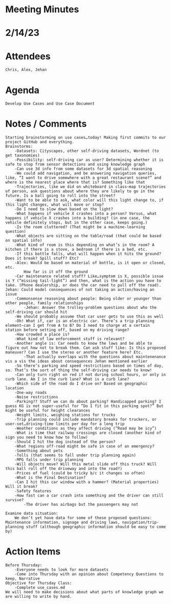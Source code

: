 # Meeting Minutes
# 2/14/23
# Attendees
	Chris, Alex, Jehan
# Agenda
	Develop Use Cases and Use Case Document

# Notes / Comments
	Starting brainstorming on use cases…today! Making first commits to our project GitHub and everything. 
	Brainstorms:
		-Datasets: Cityscapes, other self-driving datasets, Wordnet (to get taxonomies)
		-Possibility: self-driving car as user? Determining whether it is safe to stop from sensor detections and using knowledge graph
		-Can use 3d info from some datasets for 3d spatial reasoning
		-We could add navigation, and be answering navigation queries, like, “I want to drive somewhere with a great restaurant scene?” and where is the nearest place where that is? Something like that
		-Trajectories, like we did on whiteboard in class—map trajectories of person, ask questions about where they are likely to go in the future. Is a ball going to roll into the street? 
		-Want to be able to ask, what color will this light change to, if this light changes, what will move or stop? 
		-Do I need to slow down based on the light?
		-What happens if vehicle X crashes into a person? Versus, what happens if vehicle X crashes into a building? (in one case, the vehicle definitely stops, but in the other case, keeps going.)
		-Is the room cluttered? (That might be a machine-learning question)
		-What objects are sitting on the table/road (that could be based on spatial info)
		-What kind of room is this depending on what’s in the room? A kitchen if there is a stove, a bedroom if there is a bed, etc.
		-If this bottle falls, what will happen when it hits the ground? Does it break? Spill stuff? Etc?
		-Alex: Would be based on material of bottle, is it open or closed, etc.
			How far is it off the ground
		-Car maintenance related stuff? Like…symptom is X, possible issue is Y (“missing tail-light”) and then, what is the action you have to take. (Phone dealership, or does the car need to pull off the road). Jehan: Could model consequences of not taking an action/having an issue
		-Commonsense reasoning about people: Being older or younger than other people, family relationships
			-Jehan: Answer the trolley-problem questions about who the self-driving car should hit
		-We should probably assume that car user gets to use this as well
		-Oh! What if, car is an electric car. There’s a trip planning element—can I get from A to B? Do I need to charge at a certain station before setting off, based on my driving range?
		-How crowded a place is? 
		-What kind of law enforcement stuff is relevant?
		-Another angle is: Car needs to know the laws and be able to figure out how not to break them. Can ask stuff like: Is this proposed maneuver? Can I use the stereo or another feature here? Etc.
			-That actually overlaps with the questions about maintenenance vis a vis the ideas about consequences Jehan mentioned earlier
		-So there’s parking and speed restrictions based on times of day, so. That’s the sort of thing the self-driving car needs to know! 
		-Can only turn right on red if not during school hours, or only in curb lane. Am I in the curb lane? What is a curb lane?
		-Which side of the road do I drive on? Based on geographic location
		-One-way roads
		-Noise restrictions
		-Parking?? Stuff we can do about parking? Handicapped parking? I guess KG is not super-useful for “Do I fit in this parking spot?” But might be useful for height clearances
		-Weight limits, weighing stations for trucks
		-Trip planning could include mandatory breaks for truckers, or user-set…driving-time limits per day for a long trip
		-Weather conditions as they affect driving (“Road may be icy”)
		-What is time that railway crossings are closed (another kind of sign you need to know how to follow)
		-Should I hit the dog instead of the person?
		-What regions off-road might be safe in case of an emergency?
		-Something about pets
		-Tolls (that seems to fall under trip planning again)
		-MPG falls under trip planning
		-Will objects move? Will this metal slide off this truck? Will this ball roll off the driveway and into the road?)
		-Prices of fuel (could be tricky b/c it changes so often)
		-What is the Final Destination?
		-Can I hit this car window with a hammer? (Material properties) Will it break?
		-Safety features
		-How fast can a car crash into something and the driver can still survive?
			-The driver has airbags but the passengers may not
	
	Examine data situation:
		We don’t yet have data for some of these proposed questions: Maintenance information, signage and driving laws, navigation/trip-planning stuff (although geographic information should be easy to come by)

# Action Items
	Before Thursday:
		-Everyone needs to look for more datasets
		-Come into Thursday with an opinion about Competency Questions to keep, Narrative
	Objective for Thursday Class:
		-Complete use_cases.md
	We will need to make decisions about what parts of knowledge graph we are willing to write by hand.
